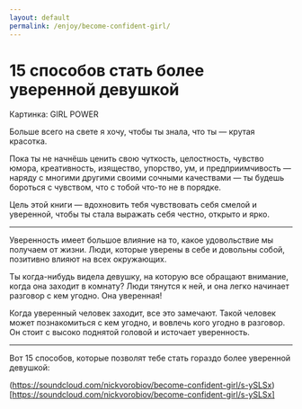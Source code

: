 ```yaml
---
layout: default
permalink: /enjoy/become-confident-girl/
---
```


# 15 способов стать более уверенной девушкой

Картинка: GIRL POWER

Больше всего на свете я хочу, чтобы ты знала, что ты — крутая красотка.

Пока ты не начнёшь ценить свою чуткость, целостность, чувство юмора, креативность, изящество, упорство, ум, и предприимчивость — наряду с многими другими своими сочными качествами — ты будешь бороться с чувством, что с тобой что-то не в порядке.

Цель этой книги — вдохновить тебя чувствовать себя смелой и уверенной, чтобы ты стала выражать себя честно, открыто и ярко.

----

Уверенность имеет большое влияние на то, какое удовольствие мы получаем от жизни. Люди, которые уверены в себе и довольны собой, позитивно влияют на всех окружающих.

Ты когда-нибудь видела девушку, на которую все обращают внимание, когда она заходит в комнату? Люди тянутся к ней, и она легко начинает разговор с кем угодно. Она уверенная!

Когда уверенный человек заходит, все это замечают. Такой человек может познакомиться с кем угодно, и вовлечь кого угодно в разговор. Он стоит с высоко поднятой головой и источает уверенность.

----

Вот 15 способов, которые позволят тебе стать гораздо более уверенной девушкой:

(https://soundcloud.com/nickvorobiov/become-confident-girl/s-ySLSx)[https://soundcloud.com/nickvorobiov/become-confident-girl/s-ySLSx]